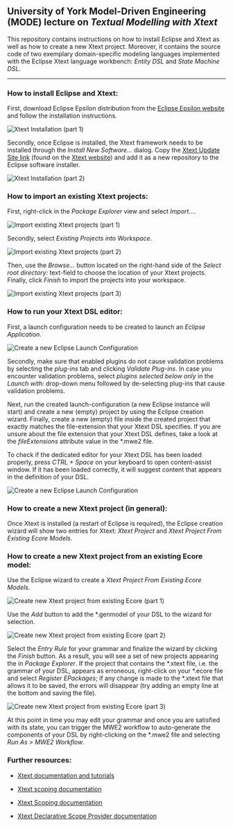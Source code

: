 

## University of York Model-Driven Engineering (MODE) lecture on *Textual Modelling with Xtext*

This repository contains instructions on how to install Eclipse and Xtext as well as how to create a new Xtext project. Moreover, it contains the source code of two exemplary domain-specific modeling languages implemented with the Eclipse Xtext language workbench: *Entity DSL* and *State Machine DSL*.

---------

### How to install Eclipse and Xtext:

First, download Eclipse Epsilon distribution from the [Eclipse Epsilon website](http://www.eclipse.org/epsilon/download/) and follow the installation instructions.

![Xtext Installation (part 1)](images/1-xtext-installation.png)

Secondly, once Eclipse is installed, the Xtext framework needs to be installed through the *Install New Software...* dialog. Copy the [Xtext Update Site link](http://download.eclipse.org/modeling/tmf/xtext/updates/composite/releases/) (found on the [Xtext website](http://www.eclipse.org/Xtext/download.html)) and add it as a new repository to the Eclipse software installer.

![Xtext Installation (part 2)](images/2-xtext-installation.png)

### How to import an existing Xtext projects:

First, right-click in the *Package Explorer* view and select *Import...*.

![Import existing Xtext projects (part 1)](images/1-import-existing-xtext-projects.png)

Secondly, select *Existing Projects into Workspace*.

![Import existing Xtext projects (part 2)](images/2-import-existing-xtext-projects.png)

Then, use the *Browse...* button located on the right-hand side of the *Select root directory:* text-field to choose the location of your Xtext projects. Finally, click *Finish* to import the projects into your workspace.

![Import existing Xtext projects (part 3)](images/3-import-existing-xtext-projects.png)

### How to run your Xtext DSL editor:

First, a launch configuration needs to be created to launch an *Eclipse Application*.

![Create a new Eclipse Launch Configuration](images/create-new-eclipse-launch-configuration.png)

Secondly, make sure that enabled plugins do not cause validation problems by selecting the *plug-ins* tab and clicking *Validate Plug-ins*. In case you encounter validation problems, select *plugins selected below only* in the *Launch with:* drop-down menu followed by de-selecting plug-ins that cause validation problems.

Next, run the created launch-configuration (a new Eclipse instance will start) and create a new (empty) project by using the Eclipse creation wizard. Finally, create a new (empty) file inside the created project that exactly matches the file-extension that your Xtext DSL specifies. If you are unsure about the file extension that your Xtext DSL defines, take a look at the *fileExtensions* attribute value in the *.mwe2 file.

To check if the dedicated editor for your Xtext DSL has been loaded properly, press *CTRL + Space* on your keyboard to open content-assist window. If it has been loaded correctly, it will suggest content that appears in the definition of your DSL.

![Create a new Eclipse Launch Configuration](images/content-assist-in-dedicated-xtext-editor.png)

### How to create a new Xtext project (in general):

Once Xtext is installed (a restart of Eclipse is required), the Eclipse creation wizard will show two entries for Xtext: *Xtext Project* and *Xtext Project From Existing Ecore Models*.

### How to create a new Xtext project from an existing Ecore model:

Use the Eclipse wizard to create a *Xtext Project From Existing Ecore Models*.

![Create new Xtext project from existing Ecore (part 1)](images/1-create-new-xtext-project-from-existing-ecore.png)

Use the *Add* button to add the *.genmodel of your DSL to the wizard for selection.

![Create new Xtext project from existing Ecore (part 2)](images/2-create-new-xtext-project-from-existing-ecore.png)

Select the *Entry Rule* for your grammar and finalize the wizard by clicking the *Finish* button. As a result, you will see a set of new projects appearing the in *Package Explorer*. If the project that contains the *.xtext file, i.e. the grammar of your DSL, appears as erroneous, right-click on your *.ecore file and select *Register EPackages*; if any change is made to the *.xtext file that allows it to be saved, the errors will disappear (try adding an empty line at the bottom and saving the file).

![Create new Xtext project from existing Ecore (part 3)](images/3-create-new-xtext-project-from-existing-ecore.png)

At this point in time you may edit your grammar and once you are satisfied with its state, you can trigger the MWE2 workflow to auto-generate the components of your DSL by right-clicking on the *.mwe2 file and selecting *Run As > MWE2 Workflow*.


### Further resources:

 - [Xtext documentation and tutorials](https://www.eclipse.org/Xtext/documentation)

- [Xtext scoping documentation](https://www.eclipse.org/Xtext/documentation/Scoping)

- [Xtext Scoping documentation](https://www.eclipse.org/Xtext/documentation/303_runtime_concepts.html#scoping)

- [Xtext Declarative Scope Provider documentation](http://download.eclipse.org/modeling/tmf/xtext/javadoc/2.3/org/eclipse/xtext/scoping/impl/AbstractDeclarativeScopeProvider.html)
